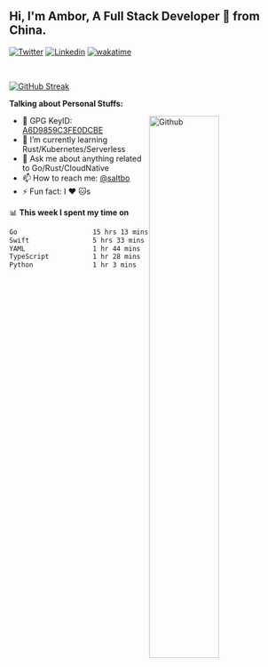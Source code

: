 ## Hi, I'm Ambor, A Full Stack Developer 🚀 from China.

[![Twitter](https://img.shields.io/badge/-saltbo-1ca0f1?style=flat&logo=twitter&logoColor=white)](https://twitter.com/rdsaltbo)
[![Linkedin](https://img.shields.io/badge/-saltbo-blue?style=flat&logo=Linkedin&logoColor=white)](https://www.linkedin.com/in/saltbo/)
[![wakatime](https://wakatime.com/badge/user/f82b1c77-faab-48cd-aef5-a12c0aff104b.svg)](https://wakatime.com/@f82b1c77-faab-48cd-aef5-a12c0aff104b)

&nbsp;  

[![GitHub Streak](http://github-readme-streak-stats.herokuapp.com?user=saltbo&hide_border=true&date_format=M%20j%5B%2C%20Y%5D)](https://git.io/streak-stats)

**Talking about Personal Stuffs:**
<!-- Any image aligned to the right. Beware the width  -->
<img width="50%" align="right" alt="Github" src="https://raw.githubusercontent.com/saltbo/saltbo/master/images/git-header.svg" />

- 🤘 GPG KeyID: [A6D9859C3FE0DCBE](https://saltbo.cn/pgp_keys.asc)
- 🌱 I’m currently learning Rust/Kubernetes/Serverless
- 💬 Ask me about anything related to Go/Rust/CloudNative
- 📫 How to reach me: [@saltbo](https://t.me/saltbo)
- ⚡ Fun fact: I :heart: :cat:s


📊 **This week I spent my time on**
<!--START_SECTION:waka-->

```txt
Go                   15 hrs 13 mins  █████████████▒░░░░░░░░░░░   53.58 %
Swift                5 hrs 33 mins   █████░░░░░░░░░░░░░░░░░░░░   19.55 %
YAML                 1 hr 44 mins    █▓░░░░░░░░░░░░░░░░░░░░░░░   06.10 %
TypeScript           1 hr 28 mins    █▒░░░░░░░░░░░░░░░░░░░░░░░   05.22 %
Python               1 hr 3 mins     █░░░░░░░░░░░░░░░░░░░░░░░░   03.75 %
```

<!--END_SECTION:waka-->
